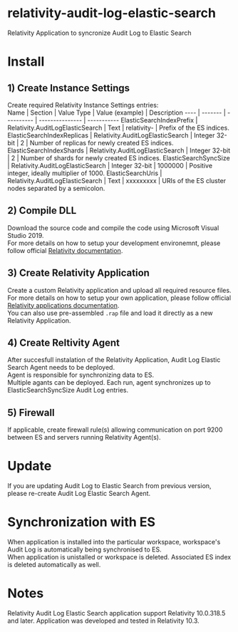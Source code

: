 # relativity-audit-log-elastic-search
Relativity Application to syncronize Audit Log to Elastic Search

# Install
## 1) Create Instance Settings
Create required Relativity Instance Settings entries:  
Name | Section | Value Type | Value (example) | Description
---- | ------- | ---------- | --------------- | -----------
ElasticSearchIndexPrefix | Relativity.AuditLogElasticSearch | Text | relativity- | Prefix of the ES indices.
ElasticSearchIndexReplicas | Relativity.AuditLogElasticSearch | Integer 32-bit | 2 | Number of replicas for newly created ES indices.
ElasticSearchIndexShards | Relativity.AuditLogElasticSearch | Integer 32-bit | 2 | Number of shards for newly created ES indices.
ElasticSearchSyncSize | Relativity.AuditLogElasticSearch | Integer 32-bit | 1000000 | Positive integer, ideally multiplier of 1000.
ElasticSearchUris | Relativity.AuditLogElasticSearch | Text | xxxxxxxxx | URIs of the ES cluster nodes separated by a semicolon.

## 2) Compile DLL
Download the source code and compile the code using Microsoft Visual Studio 2019.  
For more details on how to setup your development environemnt, please follow official [Relativity documentation](https://platform.relativity.com/10.3/index.htm#Relativity_Platform/Setting_up_your_development_environment.htm).

## 3) Create Relativity Application
Create a custom Relativity application and upload all required resource files.  
For more details on how to setup your own application, please follow official [Relativity applications documentation](https://platform.relativity.com/10.3/index.htm#Building_Relativity_applications/Relativity_applications.htm).  
You can also use pre-assembled `.rap` file and load it directly as a new Relativity Application.

## 4) Create Reltivity Agent
After succesfull instalation of the Relativity Application, Audit Log Elastic Search Agent needs to be deployed.  
Agent is responsible for synchronizing data to ES.  
Multiple agants can be deployed. Each run, agent synchronizes up to ElasticSearchSyncSize Audit Log entries.

## 5) Firewall
If applicable, create firewall rule(s) allowing communication on port 9200 between ES and servers running Relativity Agent(s).

# Update
If you are updating Audit Log to Elastic Search from previous version, please re-create Audit Log Elastic Search Agent.

# Synchronization with ES
When application is installed into the particular workspace, workspace's Audit Log is automatically being synchronised to ES.  
When application is unistalled or workspace is deleted. Associated ES index is deleted automatically as well.

# Notes
Relativity Audit Log Elastic Search application support Relativity 10.0.318.5 and later.
Application was developed and tested in Relativity 10.3.
